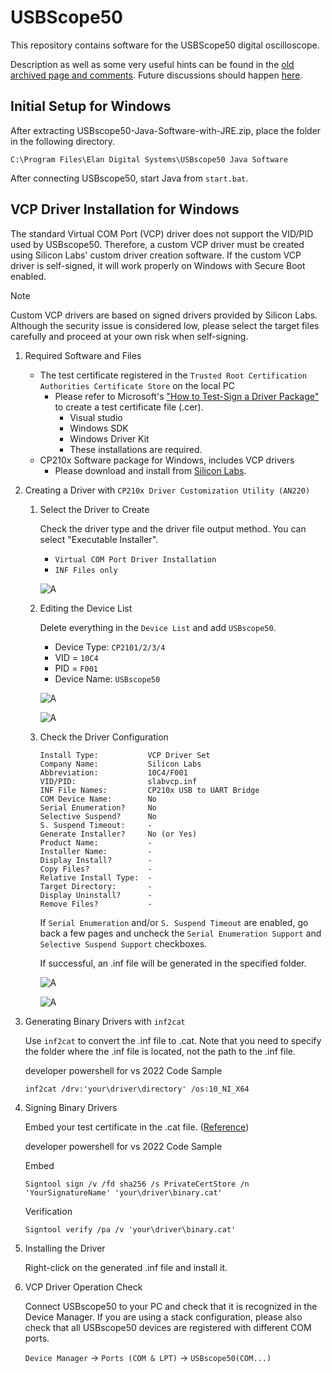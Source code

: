 # USBScope50

This repository contains software for the USBScope50 digital oscilloscope.

Description as well as some very useful hints can be found in the [old archived page and comments](https://peterhalicky.github.io/usbscope50). Future discussions should 
happen [here](https://github.com/phjr/usbscope50/discussions).

## Initial Setup for Windows

After extracting USBscope50-Java-Software-with-JRE.zip, place the folder in the following directory.

```
C:\Program Files\Elan Digital Systems\USBscope50 Java Software
```

After connecting USBscope50, start Java from `start.bat`.

## VCP Driver Installation for Windows

The standard Virtual COM Port (VCP) driver does not support the VID/PID used by USBscope50. Therefore, a custom VCP driver must be created using Silicon Labs' custom driver creation software. If the custom VCP driver is self-signed, it will work properly on Windows with Secure Boot enabled.

> [!NOTE]
> Custom VCP drivers are based on signed drivers provided by Silicon Labs. Although the security issue is considered low, please select the target files carefully and proceed at your own risk when self-signing.

1. Required Software and Files

    - The test certificate registered in the `Trusted Root Certification Authorities Certificate Store` on the local PC
      - Please refer to Microsoft's ["How to Test-Sign a Driver Package"](https://learn.microsoft.com/en-us/windows-hardware/drivers/install/how-to-test-sign-a-driver-package) to create a test certificate file (.cer).
        - Visual studio
        - Windows SDK
        - Windows Driver Kit
        - These installations are required.
    - CP210x Software package for Windows, includes VCP drivers
      - Please download and install from [Silicon Labs](https://www.silabs.com/interface/usb-bridges/classic/device.cp2102?tab=softwareandtools).

2. Creating a Driver with `CP210x Driver Customization Utility (AN220)`

    1. Select the Driver to Create

        Check the driver type and the driver file output method. You can select "Executable Installer".

        - `Virtual COM Port Driver Installation`
        - `INF Files only`

        ![A](/READMEfigs/001.jpg)

    2. Editing the Device List

        Delete everything in the `Device List` and add `USBscope50`.

        - Device Type: `CP2101/2/3/4`
        - VID = `10C4`
        - PID = `F001`
        - Device Name: `USBscope50`

        ![A](/READMEfigs/005b.jpg)

        ![A](/READMEfigs/005c.jpg)

    3. Check the Driver Configuration

        ```
        Install Type:           VCP Driver Set
        Company Name:           Silicon Labs
        Abbreviation:           10C4/F001
        VID/PID:                slabvcp.inf
        INF File Names:         CP210x USB to UART Bridge
        COM Device Name:        No
        Serial Enumeration?     No
        Selective Suspend?      No
        S. Suspend Timeout:     -
        Generate Installer?     No (or Yes)
        Product Name:           -
        Installer Name:         -
        Display Install?        -
        Copy Files?             -
        Relative Install Type:  -
        Target Directory:       -
        Display Uninstall?      -
        Remove Files?           -
        ```

        If `Serial Enumeration` and/or `S. Suspend Timeout` are enabled, go back a few pages and uncheck the `Serial Enumeration Support` and `Selective Suspend Support` checkboxes.

        If successful, an .inf file will be generated in the specified folder.

        ![A](/READMEfigs/008.jpg)

        ![A](/READMEfigs/009.jpg)

3. Generating Binary Drivers with `inf2cat`
    
    Use `inf2cat` to convert the .inf file to .cat. Note that you need to specify the folder where the .inf file is located, not the path to the .inf file.

    developer powershell for vs 2022 Code Sample
    ```
    inf2cat /drv:'your\driver\directory' /os:10_NI_X64
    ```

4. Signing Binary Drivers

    Embed your test certificate in the .cat file. ([Reference](https://learn.microsoft.com/ja-jp/windows-hardware/drivers/install/test-signing-a-driver-package-s-catalog-file))

    developer powershell for vs 2022 Code Sample

    Embed

    ```
    Signtool sign /v /fd sha256 /s PrivateCertStore /n 'YourSignatureName' 'your\driver\binary.cat'
    ```

    Verification

    ```
    Signtool verify /pa /v 'your\driver\binary.cat'
    ```

5. Installing the Driver

    Right-click on the generated .inf file and install it.

6. VCP Driver Operation Check

    Connect USBscope50 to your PC and check that it is recognized in the Device Manager. If you are using a stack configuration, please also check that all USBscope50 devices are registered with different COM ports.

    `Device Manager` -> `Ports (COM & LPT)` -> `USBscope50(COM...)`